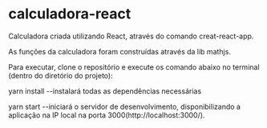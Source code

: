 # calculadora-react


Calculadora criada utilizando React, através do comando creat-react-app.

As funções da calculadora foram construídas através da lib mathjs.

Para executar, clone o repositório e execute os comando abaixo no terminal (dentro do diretório do projeto):

yarn install --instalará todas as dependências necessárias

yarn start --iniciará o servidor de desenvolvimento, disponibilizando a aplicação na IP local na porta 3000(http://localhost:3000/).
